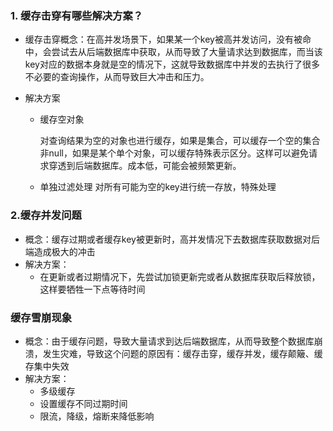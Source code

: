 ### 1. 缓存击穿有哪些解决方案？
-  缓存击穿概念：在高并发场景下，如果某一个key被高并发访问，没有被命中，会尝试去从后端数据库中获取，从而导致了大量请求达到数据库，而当该key对应的数据本身就是空的情况下，这就导致数据库中并发的去执行了很多不必要的查询操作，从而导致巨大冲击和压力。
- 解决方案

    - 缓存空对象
    
        对查询结果为空的对象也进行缓存，如果是集合，可以缓存一个空的集合非null，如果是某个单个对象，可以缓存特殊表示区分。这样可以避免请求穿透到后端数据库。成本低，可能会被频繁更新。
    - 单独过滤处理
        对所有可能为空的key进行统一存放，特殊处理

### 2.缓存并发问题
- 概念：缓存过期或者缓存key被更新时，高并发情况下去数据库获取数据对后端造成极大的冲击
- 解决方案：
    - 在更新或者过期情况下，先尝试加锁更新完或者从数据库获取后释放锁，这样要牺牲一下点等待时间

### 缓存雪崩现象
- 概念：由于缓存问题，导致大量请求到达后端数据库，从而导致整个数据库崩溃，发生灾难，导致这个问题的原因有：缓存击穿，缓存并发，缓存颠簸、缓存集中失效
- 解决方案：
    - 多级缓存
    - 设置缓存不同过期时间
    - 限流，降级，熔断来降低影响
